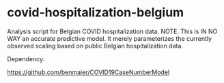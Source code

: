 # covid-hospitalization-belgium
Analysis script for Belgian COVID hospitalization data.
NOTE. This is IN NO WAY an accurate predictive model.
It merely parameterizes the currently observed scaling based on public Belgian hospitalization data.

Dependency:

https://github.com/benmaier/COVID19CaseNumberModel

